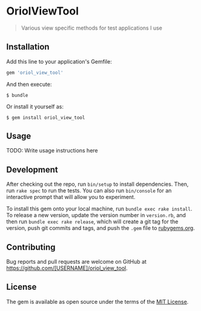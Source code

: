 # OriolViewTool

> Various view specific methods for test applications I use

## Installation

Add this line to your application's Gemfile:

```ruby
gem 'oriol_view_tool'
```

And then execute:

    $ bundle

Or install it yourself as:

    $ gem install oriol_view_tool

## Usage

TODO: Write usage instructions here

## Development

After checking out the repo, run `bin/setup` to install dependencies. Then, run `rake spec` to run the tests. You can also run `bin/console` for an interactive prompt that will allow you to experiment.

To install this gem onto your local machine, run `bundle exec rake install`. To release a new version, update the version number in `version.rb`, and then run `bundle exec rake release`, which will create a git tag for the version, push git commits and tags, and push the `.gem` file to [rubygems.org](https://rubygems.org).

## Contributing

Bug reports and pull requests are welcome on GitHub at https://github.com/[USERNAME]/oriol_view_tool.

## License

The gem is available as open source under the terms of the [MIT License](https://opensource.org/licenses/MIT).
